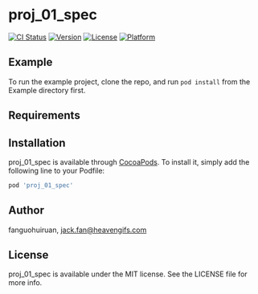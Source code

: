 # proj_01_spec

[![CI Status](https://img.shields.io/travis/fanguohuiruan/proj_01_spec.svg?style=flat)](https://travis-ci.org/fanguohuiruan/proj_01_spec)
[![Version](https://img.shields.io/cocoapods/v/proj_01_spec.svg?style=flat)](https://cocoapods.org/pods/proj_01_spec)
[![License](https://img.shields.io/cocoapods/l/proj_01_spec.svg?style=flat)](https://cocoapods.org/pods/proj_01_spec)
[![Platform](https://img.shields.io/cocoapods/p/proj_01_spec.svg?style=flat)](https://cocoapods.org/pods/proj_01_spec)

## Example

To run the example project, clone the repo, and run `pod install` from the Example directory first.

## Requirements

## Installation

proj_01_spec is available through [CocoaPods](https://cocoapods.org). To install
it, simply add the following line to your Podfile:

```ruby
pod 'proj_01_spec'
```

## Author

fanguohuiruan, jack.fan@heavengifs.com

## License

proj_01_spec is available under the MIT license. See the LICENSE file for more info.
